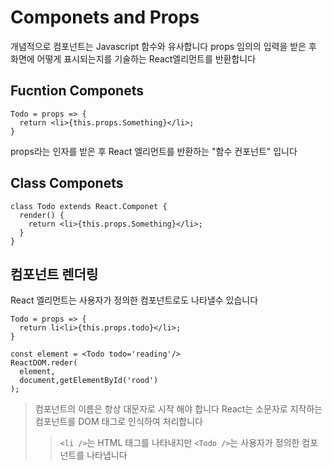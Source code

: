 # Componets and Props

개념적으로 컴포넌트는 Javascript 함수와 유사합니다 props 임의의 입력을 받은 후 화면에 어떻게 표시되는지를 기술하는 React엘리먼트를 반환합니다

## Fucntion Componets

```
Todo = props => {
  return <li>{this.props.Something}</li>;
}
```
props라는 인자를 받은 후 React 엘리먼트를 반환하는 "함수 컨포넌트" 입니다

## Class Componets

```
class Todo extends React.Componet {
  render() {
    return <li>{this.props.Something}</li>;
  }
}
```


## 컴포넌트 렌더링

React 엘리먼트는 사용자가 정의한 컴포넌트로도 나타낼수 있습니다

```
Todo = props => {
  return li<li>{this.props.todo}</li>;
}

const element = <Todo todo='reading'/>
ReactDOM.reder(
  element,
  document,getElementById('rood')
);
```

> 컴포넌트의 이름은 항상 대문자로 시작 해야 합니다 React는 소문자로 지작하는 컴포넌트를 DOM 태그로 인식하여 처리합니다 
>> `<li />`는 HTML 태그를 나타내지만 `<Todo />`는 사용자가 정의한 컴포넌트를 나타냅니다